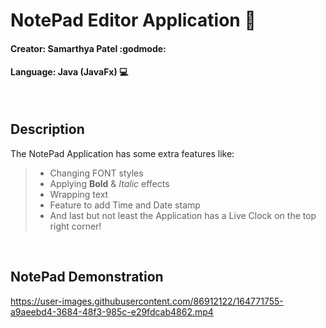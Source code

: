 # NotePad Editor Application :memo:

#### Creator: Samarthya Patel :godmode:
#### Language: Java (JavaFx) :computer:

</br>

## Description

The NotePad Application has some extra features like:
> - Changing FONT styles
> - Applying **Bold** & *Italic* effects
> - Wrapping text
> - Feature to add Time and Date stamp
> - And last but not least the Application has a Live Clock on the top right corner!

</br>

## NotePad Demonstration

https://user-images.githubusercontent.com/86912122/164771755-a9aeebd4-3684-48f3-985c-e29fdcab4862.mp4
